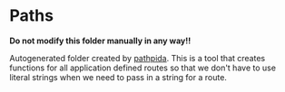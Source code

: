 # Paths

**Do not modify this folder manually in any way!!**

Autogenerated folder created by [pathpida](https://github.com/aspida/pathpida). This is a tool that creates functions for all application defined routes so that we don't have to use literal strings when we need to pass in a string for a route.
